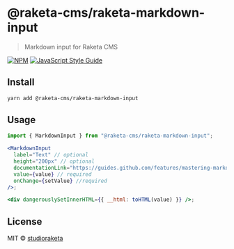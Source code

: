 # @raketa-cms/raketa-markdown-input

> Markdown input for Raketa CMS

[![NPM](https://img.shields.io/npm/v/@raketa-cms/raketa-markdown-input.svg)](https://www.npmjs.com/package/@raketa-cms/raketa-markdown-input) [![JavaScript Style Guide](https://img.shields.io/badge/code_style-standard-brightgreen.svg)](https://standardjs.com)

## Install

```bash
yarn add @raketa-cms/raketa-markdown-input
```

## Usage

```jsx
import { MarkdownInput } from "@raketa-cms/raketa-markdown-input";

<MarkdownInput
  label="Text" // optional
  height="200px" // optional
  documentationLink="https://guides.github.com/features/mastering-markdown/" // optional
  value={value} // required
  onChange={setValue} //required
/>;

<div dangerouslySetInnerHTML={{ __html: toHTML(value) }} />;
```

## License

MIT © [studioraketa](https://github.com/studioraketa)

